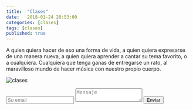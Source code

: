 ```yaml
---
title:  "Clases"
date:   2018-01-24 20:53:00
categories: [clases]
tags: [clases]
published: true
---
```


A quien quiera hacer de eso una forma de vida, a quien quiera expresarse de una manera nueva, a quien quiera aprender a cantar su tema favorito, o a cualquiera. Cualquiera que tenga ganas de entregarse un rato, al maravilloso mundo de hacer música con nuestro propio cuerpo.

![clases]({{site.baseurl}}/images/portadaglobos.jpg)

<div class="form-group">

<form method="POST" action="https://formspree.io/danieladeritogmail.com">
  <input class="subscribe-email" name="email" placeholder="Su email" type="email">
  <textarea name="message" placeholder="Mensaje"></textarea>
  <button type="submit">Enviar</button>
</form>
</div>
